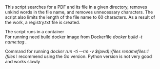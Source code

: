 This script searches for a PDF and its file in a given directory, removes unkind words in the file name, and removes unnecessary characters. 
The script also limits the length of the file name to 60 characters.
As a result of the work, a registry.txt file is created. 

The script runs in a container  
For running need build docker image from Dockerfile  *docker build -t name:tag .*


Command for running *docker run -ti --rm -v $(pwd):/files renamefiles:1 /files*
I recommend using the Go version. Python version is not very good and works slowly